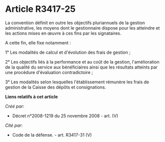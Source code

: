 # Article R3417-25

La convention définit en outre les objectifs pluriannuels de la gestion administrative, les moyens dont le gestionnaire
dispose pour les atteindre et les actions mises en œuvre à ces fins par les signataires.

A cette fin, elle fixe notamment :

1° Les modalités de calcul et d'évolution des frais de gestion ;

2° Les objectifs liés à la performance et au coût de la gestion, l'amélioration de la qualité du service aux bénéficiaires
ainsi que les résultats atteints par une procédure d'évaluation contradictoire ;

3° Les modalités selon lesquelles l'établissement rémunère les frais de gestion de la Caisse des dépôts et consignations.

**Liens relatifs à cet article**

_Créé par_:

  - Décret n°2008-1219 du 25 novembre 2008 - art. (V)

_Cité par_:

  - Code de la défense. - art. R3417-31 (V)
